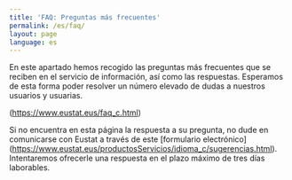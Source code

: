 ```yaml
---
title: 'FAQ: Preguntas más frecuentes'
permalink: /es/faq/
layout: page
language: es
---
```




En este apartado hemos recogido las preguntas más frecuentes que se reciben en el servicio de información, así como las respuestas. Esperamos de esta forma poder resolver un número elevado de dudas a nuestros usuarios y usuarias.

(https://www.eustat.eus/faq_c.html)


Si no encuentra en esta página la respuesta a su pregunta, no dude en comunicarse con Eustat a través de este 
[formulario electrónico] (https://www.eustat.eus/productosServicios/idioma_c/sugerencias.html).
Intentaremos ofrecerle una respuesta en el plazo máximo de tres días laborables.

